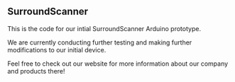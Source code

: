 ## SurroundScanner

This is the code for our intial SurroundScanner Arduino prototype. 

We are currently conducting further testing and making further modifications to our initial device.

Feel free to check out our website for more information about our company and products there!
